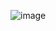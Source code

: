 <!-- don't inline HTML in markdown files, kids. -->
![image](https://media.giphy.com/media/13HgwGsXF0aiGY/giphy.gif)
